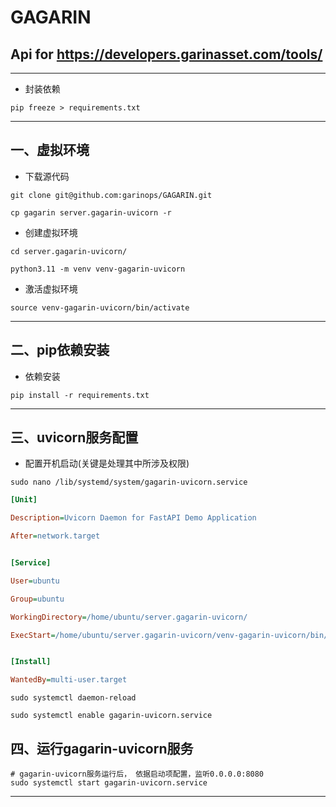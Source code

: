 # GAGARIN
## Api for https://developers.garinasset.com/tools/
***
- 封装依赖
```shell
pip freeze > requirements.txt
```

***
## 一、虚拟环境
- 下载源代码
```shell
git clone git@github.com:garinops/GAGARIN.git

cp gagarin server.gagarin-uvicorn -r 
```
- 创建虚拟环境
```shell
cd server.gagarin-uvicorn/

python3.11 -m venv venv-gagarin-uvicorn
```
- 激活虚拟环境
```shell
source venv-gagarin-uvicorn/bin/activate
```
***
## 二、pip依赖安装
- 依赖安装
```shell
pip install -r requirements.txt
```
***
## 三、uvicorn服务配置 

- 配置开机启动(关键是处理其中所涉及权限)
```shell
sudo nano /lib/systemd/system/gagarin-uvicorn.service
```
```cfg
[Unit]

Description=Uvicorn Daemon for FastAPI Demo Application

After=network.target


[Service]

User=ubuntu

Group=ubuntu

WorkingDirectory=/home/ubuntu/server.gagarin-uvicorn/

ExecStart=/home/ubuntu/server.gagarin-uvicorn/venv-gagarin-uvicorn/bin/uvicorn main:gagarin --host 0.0.0.0 --port 8080 --root-path /data


[Install]

WantedBy=multi-user.target
```
```shell
sudo systemctl daemon-reload
```
```shell
sudo systemctl enable gagarin-uvicorn.service
```
## 四、运行gagarin-uvicorn服务
```shell
# gagarin-uvicorn服务运行后， 依据启动项配置，监听0.0.0.0:8080
sudo systemctl start gagarin-uvicorn.service
```
***

